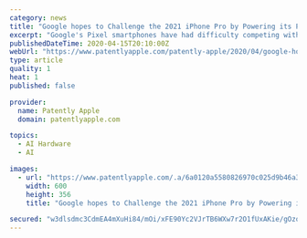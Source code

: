 ```yaml
---
category: news
title: "Google hopes to Challenge the 2021 iPhone Pro by Powering its Pixel Phone with a custom-designed 5nm CPU from Samsung"
excerpt: "Google's Pixel smartphones have had difficulty competing with Apple's iPhone that is powered by their custom-designed AX-Bionic chip with its 8-core Neural Engine, Machine Learning accelerators, its super-fast high-end GPU and more. The Pixel phone once had the lead with their cameras based on custom AI but that lead has all but vanished with ..."
publishedDateTime: 2020-04-15T20:10:00Z
webUrl: "https://www.patentlyapple.com/patently-apple/2020/04/google-hopes-to-challenge-the-2021-iphone-pro-by-powering-its-pixel-phone-with-a-custom-designed-5nm-cpu-from-samsung.html"
type: article
quality: 1
heat: 1
published: false

provider:
  name: Patently Apple
  domain: patentlyapple.com

topics:
  - AI Hardware
  - AI

images:
  - url: "https://www.patentlyapple.com/.a/6a0120a5580826970c025d9b46a302200c-600wi"
    width: 600
    height: 356
    title: "Google hopes to Challenge the 2021 iPhone Pro by Powering its Pixel Phone with a custom-designed 5nm CPU from Samsung"

secured: "w3dlsdmc3CdmEA4mXuHi84/mOi/xFE90Yc2VJrTB6WXw7r2O1fUxAKie/gOzqkBjWSACp6aHVILcKILO5qvGSNu/wyI2bdmmc4fHNwvLPyMNzO4aIFA82m9WeLgvpbjnrnBlWXgSTqv0tYUA4mlzlT7WNYUgCtEdPmE4ivA/Ph1xPetKJ5o2L1qq4nBk3HYS0h+btM9oU0c90sMmymRXMSNKfwThL4ErUoVjAxHisplRoO7rFv5aSrMlZR/ar+yu/fzLou1w91OJv1Gto0Kvwq8+npWNlpQtIJWnfURYfZZloyQHxuTZCJYREMqUr4bXoKetWOyB0BNiKwW/HtzOOtnJEudncab0mlHTTRKWY5n793d59YM3+7fRoDKasar7qNM2lOg1Gcw2z/ywtA6eKi9BTvcXgJj30YUe9BmByU0avgEXr7HjGARYZ+mw3L0XR/dG5XcZdXK5iXH8281GYUnhWfOdUTh1HV8jxiShKN4=;3+qJitnAXcUdxYamV4E5kA=="
---
```


